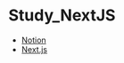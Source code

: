 # Study_NextJS

+ [Notion](https://violet-lilac.notion.site/Next-js-5c6153ac96bc492caa9fae71cd15833a)
+ [Next.js](https://nextjs.org/)
